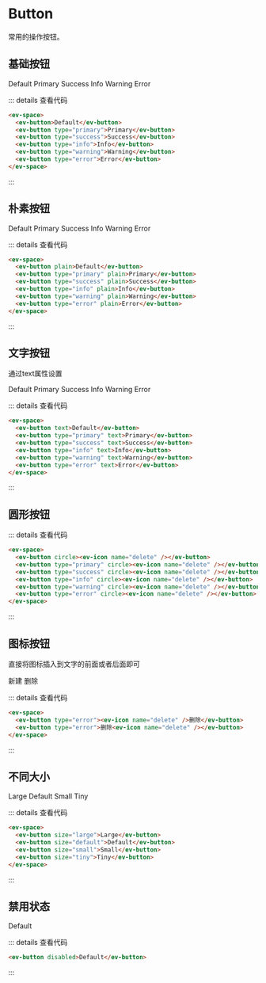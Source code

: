 # Button

常用的操作按钮。

## 基础按钮

<ev-space>
  <ev-button>Default</ev-button>
  <ev-button type="primary">Primary</ev-button>
  <ev-button type="success">Success</ev-button>
  <ev-button type="info">Info</ev-button>
  <ev-button type="warning">Warning</ev-button>
  <ev-button type="error">Error</ev-button>
</ev-space>

::: details 查看代码

```html
<ev-space>
  <ev-button>Default</ev-button>
  <ev-button type="primary">Primary</ev-button>
  <ev-button type="success">Success</ev-button>
  <ev-button type="info">Info</ev-button>
  <ev-button type="warning">Warning</ev-button>
  <ev-button type="error">Error</ev-button>
</ev-space>
```

:::

## 朴素按钮

<ev-space>
  <ev-button plain>Default</ev-button>
  <ev-button type="primary" plain>Primary</ev-button>
  <ev-button type="success" plain>Success</ev-button>
  <ev-button type="info" plain>Info</ev-button>
  <ev-button type="warning" plain>Warning</ev-button>
  <ev-button type="error" plain>Error</ev-button>
</ev-space>

::: details 查看代码

```html
<ev-space>
  <ev-button plain>Default</ev-button>
  <ev-button type="primary" plain>Primary</ev-button>
  <ev-button type="success" plain>Success</ev-button>
  <ev-button type="info" plain>Info</ev-button>
  <ev-button type="warning" plain>Warning</ev-button>
  <ev-button type="error" plain>Error</ev-button>
</ev-space>
```

:::

## 文字按钮

通过text属性设置

<ev-space>
  <ev-button text>Default</ev-button>
  <ev-button type="primary" text>Primary</ev-button>
  <ev-button type="success" text>Success</ev-button>
  <ev-button type="info" text>Info</ev-button>
  <ev-button type="warning" text>Warning</ev-button>
  <ev-button type="error" text>Error</ev-button>
</ev-space>

::: details 查看代码

```html
<ev-space>
  <ev-button text>Default</ev-button>
  <ev-button type="primary" text>Primary</ev-button>
  <ev-button type="success" text>Success</ev-button>
  <ev-button type="info" text>Info</ev-button>
  <ev-button type="warning" text>Warning</ev-button>
  <ev-button type="error" text>Error</ev-button>
</ev-space>
```

:::

## 圆形按钮

 <ev-space>
      <ev-button circle><ev-icon name="delete" /></ev-button>
      <ev-button type="primary" circle><ev-icon name="delete" /></ev-button>
      <ev-button type="success" circle><ev-icon name="delete" /></ev-button>
      <ev-button type="info" circle><ev-icon name="delete" /></ev-button>
      <ev-button type="warning" circle><ev-icon name="delete" /></ev-button>
      <ev-button type="error" circle><ev-icon name="delete" /></ev-button>
 </ev-space>

::: details 查看代码

```html
<ev-space>
  <ev-button circle><ev-icon name="delete" /></ev-button>
  <ev-button type="primary" circle><ev-icon name="delete" /></ev-button>
  <ev-button type="success" circle><ev-icon name="delete" /></ev-button>
  <ev-button type="info" circle><ev-icon name="delete" /></ev-button>
  <ev-button type="warning" circle><ev-icon name="delete" /></ev-button>
  <ev-button type="error" circle><ev-icon name="delete" /></ev-button>
</ev-space>
```

:::

## 图标按钮

直接将图标插入到文字的前面或者后面即可

<ev-space>
<ev-button type="primary"><IconDelete />新建</ev-button>
<ev-button type="error">删除<IconDelete /></ev-button>
</ev-space>

<script setup lang="ts">
import { IconDelete } from '../../dist/elin-design'


</script>

::: details 查看代码

```html
<ev-space>
  <ev-button type="error"><ev-icon name="delete" />删除</ev-button>
  <ev-button type="error">删除<ev-icon name="delete" /></ev-button>
</ev-space>
```

:::

## 不同大小

  <ev-space>
      <ev-button size="large">Large</ev-button>
      <ev-button size="default">Default</ev-button>
      <ev-button size="small">Small</ev-button>
      <ev-button size="tiny">Tiny</ev-button>
  </ev-space>

::: details 查看代码

```html
<ev-space>
  <ev-button size="large">Large</ev-button>
  <ev-button size="default">Default</ev-button>
  <ev-button size="small">Small</ev-button>
  <ev-button size="tiny">Tiny</ev-button>
</ev-space>
```

:::

## 禁用状态

<ev-button disabled>Default</ev-button>

::: details 查看代码

```html
<ev-button disabled>Default</ev-button>
```

:::

